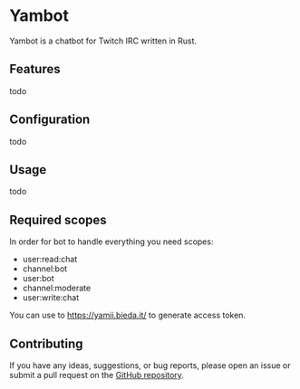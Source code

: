 # Yambot

Yambot is a chatbot for Twitch IRC written in Rust.

## Features

todo

## Configuration

todo

## Usage

todo

## Required scopes
In order for bot to handle everything you need scopes:
- user:read:chat
- channel:bot
- user:bot
- channel:moderate
- user:write:chat

You can use to https://yamii.bieda.it/ to generate access token.

## Contributing

If you have any ideas, suggestions, or bug reports, please open an issue or submit a pull request on the [GitHub repository](https://github.com/xyamii/yambot).



